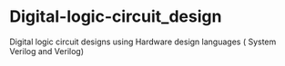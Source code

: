 # Digital-logic-circuit_design
Digital logic circuit designs using Hardware design languages ( System Verilog and Verilog) 
